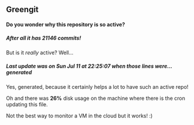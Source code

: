 ## Greengit

#### Do you wonder why this repository is so active?

##### After all it has 21146 commits!

But is it *really* active? Well...

##### Last update was on Sun Jul 11 at 22:25:07 when those lines were... generated

Yes, generated, because it certainly helps a lot to have such an active repo!

Oh and there was **26%** disk usage on the machine
where there is the cron updating this file.

Not the best way to monitor a VM in the cloud but it works! :)

